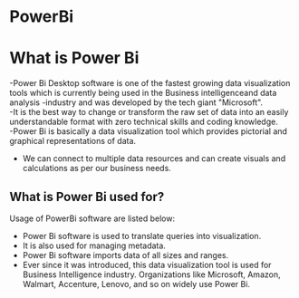 # PowerBi
# What is Power Bi 
-Power Bi Desktop software is one of the fastest growing data visualization tools which is currently being used in the Business intelligenceand data analysis -industry and was developed by the tech giant "Microsoft".  
-It is the best way to change or transform the raw set of data into an easily understandable format with zero technical skills and coding knowledge.   
-Power Bi is basically a data visualization tool which provides pictorial and graphical representations of data.
- We can connect to multiple data resources and can create visuals and calculations as per our business needs.
  
## What is Power Bi used for?  
Usage of PowerBi software are listed below:

- Power Bi software is used to translate queries into visualization.  
- It is also used for managing metadata.  
- Power Bi software imports data of all sizes and ranges.   
- Ever since it was introduced, this data visualization tool is used for Business Intelligence industry. Organizations like Microsoft, Amazon, Walmart, Accenture, Lenovo, and so on widely use Power Bi.  

